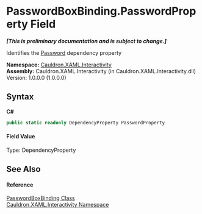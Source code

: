 # PasswordBoxBinding.PasswordProperty Field
 _**\[This is preliminary documentation and is subject to change.\]**_

Identifies the <a href="P_Cauldron_XAML_Interactivity_PasswordBoxBinding_Password">Password</a>&nbsp;dependency property

**Namespace:**&nbsp;<a href="N_Cauldron_XAML_Interactivity">Cauldron.XAML.Interactivity</a><br />**Assembly:**&nbsp;Cauldron.XAML.Interactivity (in Cauldron.XAML.Interactivity.dll) Version: 1.0.0.0 (1.0.0.0)

## Syntax

**C#**<br />
``` C#
public static readonly DependencyProperty PasswordProperty
```


#### Field Value
Type: DependencyProperty

## See Also


#### Reference
<a href="T_Cauldron_XAML_Interactivity_PasswordBoxBinding">PasswordBoxBinding Class</a><br /><a href="N_Cauldron_XAML_Interactivity">Cauldron.XAML.Interactivity Namespace</a><br />